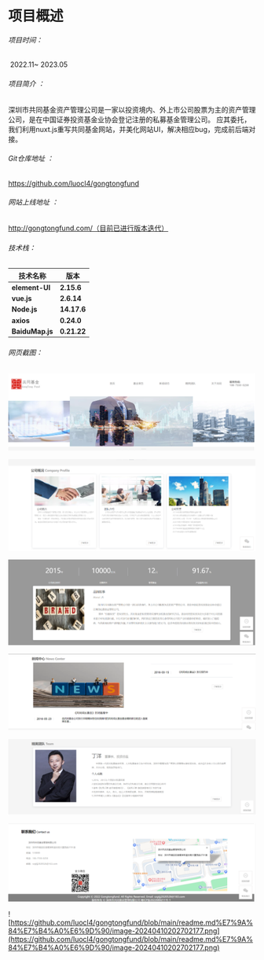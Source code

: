 # 项目概述

###### 项目时间：

​	2022.11~ 2023.05 

###### 项目简介 ：

​	    深圳市共同基金资产管理公司是一家以投资境内、外上市公司股票为主的资产管理公司，是在中国证券投资基金业协会登记注册的私募基金管理公司。    应其委托，我们利用nuxt.js重写共同基金网站，并美化网站UI，解决相应bug，完成前后端对接。

######  Git仓库地址 ：

https://github.com/luocl4/gongtongfund

######  网站上线地址 ：

http://gongtongfund.com/（目前已进行版本迭代）

######  技术栈：

| **技术名称**    | **版本**    |
| --------------- | ----------- |
| **element-UI**  | **2.15.6**  |
| **vue.js**      | **2.6.14**  |
| **Node.js**     | **14.17.6** |
| **axios**       | **0.24.0**  |
| **BaiduMap.js** | **0.21.22** |

###### 网页截图：

![image-20240410202431561](https://github.com/luocl4/gongtongfund/blob/main/readme.md%E7%9A%84%E7%B4%A0%E6%9D%90/image-20240410202431561.png)

![image-20240410202547043](https://github.com/luocl4/gongtongfund/blob/main/readme.md%E7%9A%84%E7%B4%A0%E6%9D%90/image-20240410202547043.png)

![image-20240410202602315](https://github.com/luocl4/gongtongfund/blob/main/readme.md%E7%9A%84%E7%B4%A0%E6%9D%90/image-20240410202602315.png)

![image-20240410202611849](https://github.com/luocl4/gongtongfund/blob/main/readme.md%E7%9A%84%E7%B4%A0%E6%9D%90/image-20240410202611849.png)

![image-20240410202621398](https://github.com/luocl4/gongtongfund/blob/main/readme.md%E7%9A%84%E7%B4%A0%E6%9D%90/image-20240410202621398.png)

![image-20240410202631550](https://github.com/luocl4/gongtongfund/blob/main/readme.md%E7%9A%84%E7%B4%A0%E6%9D%90/image-20240410202631550.png)

![https://github.com/luocl4/gongtongfund/blob/main/readme.md%E7%9A%84%E7%B4%A0%E6%9D%90/image-20240410202702177.png](https://github.com/luocl4/gongtongfund/blob/main/readme.md%E7%9A%84%E7%B4%A0%E6%9D%90/image-20240410202702177.png)

